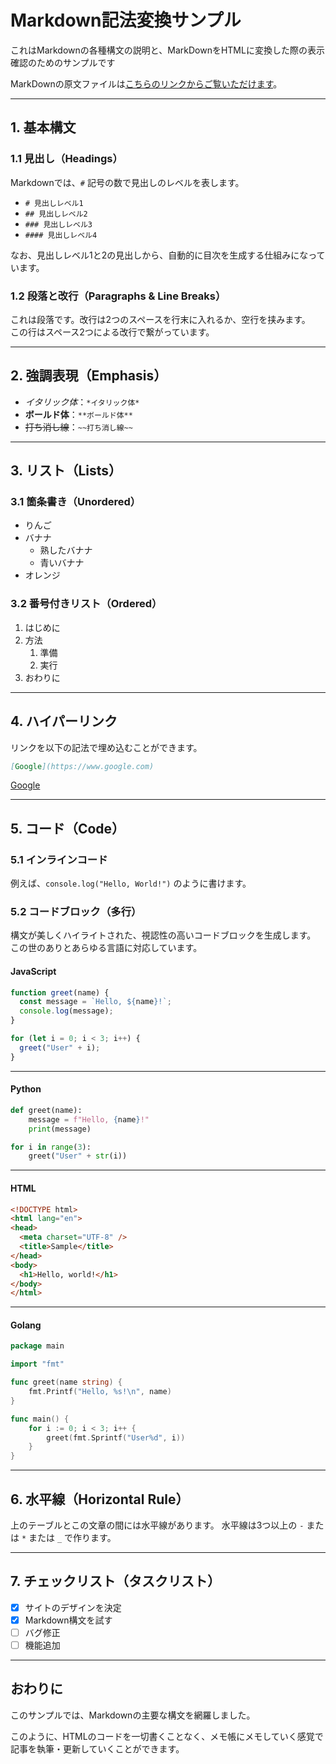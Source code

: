 # Markdown記法変換サンプル

これはMarkdownの各種構文の説明と、MarkDownをHTMLに変換した際の表示確認のためのサンプルです

MarkDownの原文ファイルは[こちらのリンクからご覧いただけます](https://github.com/yuichi-853/md-site/blob/main/articles/article1.md)。

---

## 1. 基本構文

### 1.1 見出し（Headings）

Markdownでは、`#` 記号の数で見出しのレベルを表します。

- `# 見出しレベル1`
- `## 見出しレベル2`
- `### 見出しレベル3`
- `#### 見出しレベル4`

なお、見出しレベル1と2の見出しから、自動的に目次を生成する仕組みになっています。

### 1.2 段落と改行（Paragraphs & Line Breaks）

これは段落です。改行は2つのスペースを行末に入れるか、空行を挟みます。  
この行はスペース2つによる改行で繋がっています。

---

## 2. 強調表現（Emphasis）

- *イタリック体*：`*イタリック体*`
- **ボールド体**：`**ボールド体**`
- ~~打ち消し線~~：`~~打ち消し線~~`

---

## 3. リスト（Lists）

### 3.1 箇条書き（Unordered）

- りんご
- バナナ
  - 熟したバナナ
  - 青いバナナ
- オレンジ

### 3.2 番号付きリスト（Ordered）

1. はじめに
2. 方法
   1. 準備
   2. 実行
3. おわりに

---

## 4. ハイパーリンク

リンクを以下の記法で埋め込むことができます。

```md
[Google](https://www.google.com)
```

[Google](https://www.google.com)

---

## 5. コード（Code）

### 5.1 インラインコード

例えば、`console.log("Hello, World!")` のように書けます。

### 5.2 コードブロック（多行）

構文が美しくハイライトされた、視認性の高いコードブロックを生成します。  
この世のありとあらゆる言語に対応しています。

#### JavaScript

```javascript
function greet(name) {
  const message = `Hello, ${name}!`;
  console.log(message);
}

for (let i = 0; i < 3; i++) {
  greet("User" + i);
}
````

---

#### Python

```python
def greet(name):
    message = f"Hello, {name}!"
    print(message)

for i in range(3):
    greet("User" + str(i))
```

---

#### HTML

```html
<!DOCTYPE html>
<html lang="en">
<head>
  <meta charset="UTF-8" />
  <title>Sample</title>
</head>
<body>
  <h1>Hello, world!</h1>
</body>
</html>
```

---

#### Golang

```go
package main

import "fmt"

func greet(name string) {
    fmt.Printf("Hello, %s!\n", name)
}

func main() {
    for i := 0; i < 3; i++ {
        greet(fmt.Sprintf("User%d", i))
    }
}
```

---

## 6. 水平線（Horizontal Rule）

上のテーブルとこの文章の間には水平線があります。
水平線は3つ以上の `-` または `*` または `_` で作ります。

---

## 7. チェックリスト（タスクリスト）

* [x] サイトのデザインを決定
* [x] Markdown構文を試す
* [ ] バグ修正
* [ ] 機能追加

---

## おわりに

このサンプルでは、Markdownの主要な構文を網羅しました。

このように、HTMLのコードを一切書くことなく、メモ帳にメモしていく感覚で記事を執筆・更新していくことができます。
